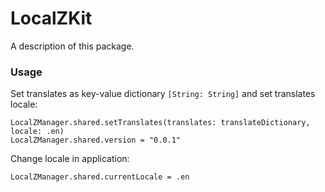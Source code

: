 # LocalZKit

A description of this package.

### Usage 

Set translates as key-value dictionary `[String: String]` and set translates locale:

    LocalZManager.shared.setTranslates(translates: translateDictionary, locale: .en)
    LocalZManager.shared.version = "0.0.1"
    
Change locale in  application:

    LocalZManager.shared.currentLocale = .en
